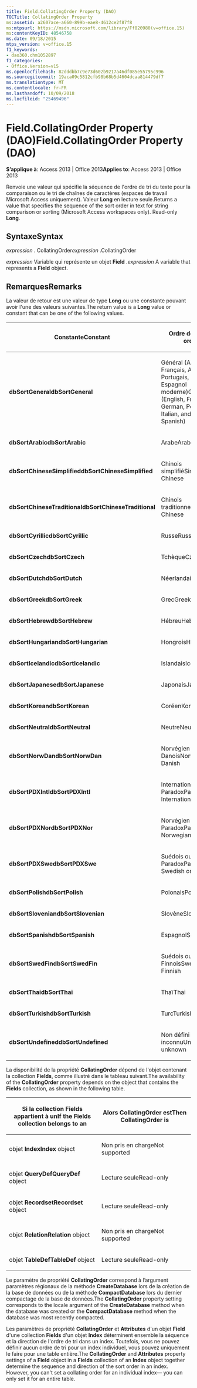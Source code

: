 ```yaml
---
title: Field.CollatingOrder Property (DAO)
TOCTitle: CollatingOrder Property
ms:assetid: a2607ace-a660-899b-eae8-4612ce2f87f8
ms:mtpsurl: https://msdn.microsoft.com/library/Ff820980(v=office.15)
ms:contentKeyID: 48546758
ms.date: 09/18/2015
mtps_version: v=office.15
f1_keywords:
- dao360.chm1052897
f1_categories:
- Office.Version=v15
ms.openlocfilehash: 82dddbb7c9e73d602b9217a46df085e55795c996
ms.sourcegitcommit: 19aca09c5812cfb98b68b5d4604dcaa814479df7
ms.translationtype: MT
ms.contentlocale: fr-FR
ms.lasthandoff: 10/09/2018
ms.locfileid: "25469496"
---
```

# <a name="fieldcollatingorder-property-dao"></a><span data-ttu-id="b64d4-102">Field.CollatingOrder Property (DAO)</span><span class="sxs-lookup"><span data-stu-id="b64d4-102">Field.CollatingOrder Property (DAO)</span></span>


<span data-ttu-id="b64d4-103">**S’applique à**: Access 2013 | Office 2013</span><span class="sxs-lookup"><span data-stu-id="b64d4-103">**Applies to**: Access 2013 | Office 2013</span></span>

<span data-ttu-id="b64d4-p101">Renvoie une valeur qui spécifie la séquence de l'ordre de tri du texte pour la comparaison ou le tri de chaînes de caractères (espaces de travail Microsoft Access uniquement). Valeur **Long** en lecture seule.</span><span class="sxs-lookup"><span data-stu-id="b64d4-p101">Returns a value that specifies the sequence of the sort order in text for string comparison or sorting (Microsoft Access workspaces only). Read-only **Long**.</span></span>

## <a name="syntax"></a><span data-ttu-id="b64d4-106">Syntaxe</span><span class="sxs-lookup"><span data-stu-id="b64d4-106">Syntax</span></span>

<span data-ttu-id="b64d4-107">*expression* . CollatingOrder</span><span class="sxs-lookup"><span data-stu-id="b64d4-107">*expression* .CollatingOrder</span></span>

<span data-ttu-id="b64d4-108">*expression* Variable qui représente un objet **Field** .</span><span class="sxs-lookup"><span data-stu-id="b64d4-108">*expression* A variable that represents a **Field** object.</span></span>

## <a name="remarks"></a><span data-ttu-id="b64d4-109">Remarques</span><span class="sxs-lookup"><span data-stu-id="b64d4-109">Remarks</span></span>

<span data-ttu-id="b64d4-110">La valeur de retour est une valeur de type **Long** ou une constante pouvant avoir l'une des valeurs suivantes.</span><span class="sxs-lookup"><span data-stu-id="b64d4-110">The return value is a **Long** value or constant that can be one of the following values.</span></span>

<table>
<colgroup>
<col style="width: 50%" />
<col style="width: 50%" />
</colgroup>
<thead>
<tr class="header">
<th><p><span data-ttu-id="b64d4-111">Constante</span><span class="sxs-lookup"><span data-stu-id="b64d4-111">Constant</span></span></p></th>
<th><p><span data-ttu-id="b64d4-112">Ordre de tri</span><span class="sxs-lookup"><span data-stu-id="b64d4-112">Sort order</span></span></p></th>
</tr>
</thead>
<tbody>
<tr class="odd">
<td><p><span data-ttu-id="b64d4-113"><strong>dbSortGeneral</strong></span><span class="sxs-lookup"><span data-stu-id="b64d4-113"><strong>dbSortGeneral</strong></span></span></p></td>
<td><p><span data-ttu-id="b64d4-114">Général (Anglais, Français, Allemand, Portugais, Italien et Espagnol moderne)</span><span class="sxs-lookup"><span data-stu-id="b64d4-114">General (English, French, German, Portuguese, Italian, and Modern Spanish)</span></span></p></td>
</tr>
<tr class="even">
<td><p><span data-ttu-id="b64d4-115"><strong>dbSortArabic</strong></span><span class="sxs-lookup"><span data-stu-id="b64d4-115"><strong>dbSortArabic</strong></span></span></p></td>
<td><p><span data-ttu-id="b64d4-116">Arabe</span><span class="sxs-lookup"><span data-stu-id="b64d4-116">Arabic</span></span></p></td>
</tr>
<tr class="odd">
<td><p><span data-ttu-id="b64d4-117"><strong>dbSortChineseSimplified</strong></span><span class="sxs-lookup"><span data-stu-id="b64d4-117"><strong>dbSortChineseSimplified</strong></span></span></p></td>
<td><p><span data-ttu-id="b64d4-118">Chinois simplifié</span><span class="sxs-lookup"><span data-stu-id="b64d4-118">Simplified Chinese</span></span></p></td>
</tr>
<tr class="even">
<td><p><span data-ttu-id="b64d4-119"><strong>dbSortChineseTraditional</strong></span><span class="sxs-lookup"><span data-stu-id="b64d4-119"><strong>dbSortChineseTraditional</strong></span></span></p></td>
<td><p><span data-ttu-id="b64d4-120">Chinois traditionnel</span><span class="sxs-lookup"><span data-stu-id="b64d4-120">Traditional Chinese</span></span></p></td>
</tr>
<tr class="odd">
<td><p><span data-ttu-id="b64d4-121"><strong>dbSortCyrillic</strong></span><span class="sxs-lookup"><span data-stu-id="b64d4-121"><strong>dbSortCyrillic</strong></span></span></p></td>
<td><p><span data-ttu-id="b64d4-122">Russe</span><span class="sxs-lookup"><span data-stu-id="b64d4-122">Russian</span></span></p></td>
</tr>
<tr class="even">
<td><p><span data-ttu-id="b64d4-123"><strong>dbSortCzech</strong></span><span class="sxs-lookup"><span data-stu-id="b64d4-123"><strong>dbSortCzech</strong></span></span></p></td>
<td><p><span data-ttu-id="b64d4-124">Tchèque</span><span class="sxs-lookup"><span data-stu-id="b64d4-124">Czech</span></span></p></td>
</tr>
<tr class="odd">
<td><p><span data-ttu-id="b64d4-125"><strong>dbSortDutch</strong></span><span class="sxs-lookup"><span data-stu-id="b64d4-125"><strong>dbSortDutch</strong></span></span></p></td>
<td><p><span data-ttu-id="b64d4-126">Néerlandais</span><span class="sxs-lookup"><span data-stu-id="b64d4-126">Dutch</span></span></p></td>
</tr>
<tr class="even">
<td><p><span data-ttu-id="b64d4-127"><strong>dbSortGreek</strong></span><span class="sxs-lookup"><span data-stu-id="b64d4-127"><strong>dbSortGreek</strong></span></span></p></td>
<td><p><span data-ttu-id="b64d4-128">Grec</span><span class="sxs-lookup"><span data-stu-id="b64d4-128">Greek</span></span></p></td>
</tr>
<tr class="odd">
<td><p><span data-ttu-id="b64d4-129"><strong>dbSortHebrew</strong></span><span class="sxs-lookup"><span data-stu-id="b64d4-129"><strong>dbSortHebrew</strong></span></span></p></td>
<td><p><span data-ttu-id="b64d4-130">Hébreu</span><span class="sxs-lookup"><span data-stu-id="b64d4-130">Hebrew</span></span></p></td>
</tr>
<tr class="even">
<td><p><span data-ttu-id="b64d4-131"><strong>dbSortHungarian</strong></span><span class="sxs-lookup"><span data-stu-id="b64d4-131"><strong>dbSortHungarian</strong></span></span></p></td>
<td><p><span data-ttu-id="b64d4-132">Hongrois</span><span class="sxs-lookup"><span data-stu-id="b64d4-132">Hungarian</span></span></p></td>
</tr>
<tr class="odd">
<td><p><span data-ttu-id="b64d4-133"><strong>dbSortIcelandic</strong></span><span class="sxs-lookup"><span data-stu-id="b64d4-133"><strong>dbSortIcelandic</strong></span></span></p></td>
<td><p><span data-ttu-id="b64d4-134">Islandais</span><span class="sxs-lookup"><span data-stu-id="b64d4-134">Icelandic</span></span></p></td>
</tr>
<tr class="even">
<td><p><span data-ttu-id="b64d4-135"><strong>dbSortJapanese</strong></span><span class="sxs-lookup"><span data-stu-id="b64d4-135"><strong>dbSortJapanese</strong></span></span></p></td>
<td><p><span data-ttu-id="b64d4-136">Japonais</span><span class="sxs-lookup"><span data-stu-id="b64d4-136">Japanese</span></span></p></td>
</tr>
<tr class="odd">
<td><p><span data-ttu-id="b64d4-137"><strong>dbSortKorean</strong></span><span class="sxs-lookup"><span data-stu-id="b64d4-137"><strong>dbSortKorean</strong></span></span></p></td>
<td><p><span data-ttu-id="b64d4-138">Coréen</span><span class="sxs-lookup"><span data-stu-id="b64d4-138">Korean</span></span></p></td>
</tr>
<tr class="even">
<td><p><span data-ttu-id="b64d4-139"><strong>dbSortNeutral</strong></span><span class="sxs-lookup"><span data-stu-id="b64d4-139"><strong>dbSortNeutral</strong></span></span></p></td>
<td><p><span data-ttu-id="b64d4-140">Neutre</span><span class="sxs-lookup"><span data-stu-id="b64d4-140">Neutral</span></span></p></td>
</tr>
<tr class="odd">
<td><p><span data-ttu-id="b64d4-141"><strong>dbSortNorwDan</strong></span><span class="sxs-lookup"><span data-stu-id="b64d4-141"><strong>dbSortNorwDan</strong></span></span></p></td>
<td><p><span data-ttu-id="b64d4-142">Norvégien ou Danois</span><span class="sxs-lookup"><span data-stu-id="b64d4-142">Norwegian or Danish</span></span></p></td>
</tr>
<tr class="even">
<td><p><span data-ttu-id="b64d4-143"><strong>dbSortPDXIntl</strong></span><span class="sxs-lookup"><span data-stu-id="b64d4-143"><strong>dbSortPDXIntl</strong></span></span></p></td>
<td><p><span data-ttu-id="b64d4-144">International Paradox</span><span class="sxs-lookup"><span data-stu-id="b64d4-144">Paradox International</span></span></p></td>
</tr>
<tr class="odd">
<td><p><span data-ttu-id="b64d4-145"><strong>dbSortPDXNor</strong></span><span class="sxs-lookup"><span data-stu-id="b64d4-145"><strong>dbSortPDXNor</strong></span></span></p></td>
<td><p><span data-ttu-id="b64d4-146">Norvégien ou Danois Paradox</span><span class="sxs-lookup"><span data-stu-id="b64d4-146">Paradox Norwegian or Danish</span></span></p></td>
</tr>
<tr class="even">
<td><p><span data-ttu-id="b64d4-147"><strong>dbSortPDXSwe</strong></span><span class="sxs-lookup"><span data-stu-id="b64d4-147"><strong>dbSortPDXSwe</strong></span></span></p></td>
<td><p><span data-ttu-id="b64d4-148">Suédois ou Finnois Paradox</span><span class="sxs-lookup"><span data-stu-id="b64d4-148">Paradox Swedish or Finnish</span></span></p></td>
</tr>
<tr class="odd">
<td><p><span data-ttu-id="b64d4-149"><strong>dbSortPolish</strong></span><span class="sxs-lookup"><span data-stu-id="b64d4-149"><strong>dbSortPolish</strong></span></span></p></td>
<td><p><span data-ttu-id="b64d4-150">Polonais</span><span class="sxs-lookup"><span data-stu-id="b64d4-150">Polish</span></span></p></td>
</tr>
<tr class="even">
<td><p><span data-ttu-id="b64d4-151"><strong>dbSortSlovenian</strong></span><span class="sxs-lookup"><span data-stu-id="b64d4-151"><strong>dbSortSlovenian</strong></span></span></p></td>
<td><p><span data-ttu-id="b64d4-152">Slovène</span><span class="sxs-lookup"><span data-stu-id="b64d4-152">Slovenian</span></span></p></td>
</tr>
<tr class="odd">
<td><p><span data-ttu-id="b64d4-153"><strong>dbSortSpanish</strong></span><span class="sxs-lookup"><span data-stu-id="b64d4-153"><strong>dbSortSpanish</strong></span></span></p></td>
<td><p><span data-ttu-id="b64d4-154">Espagnol</span><span class="sxs-lookup"><span data-stu-id="b64d4-154">Spanish</span></span></p></td>
</tr>
<tr class="even">
<td><p><span data-ttu-id="b64d4-155"><strong>dbSortSwedFin</strong></span><span class="sxs-lookup"><span data-stu-id="b64d4-155"><strong>dbSortSwedFin</strong></span></span></p></td>
<td><p><span data-ttu-id="b64d4-156">Suédois ou Finnois</span><span class="sxs-lookup"><span data-stu-id="b64d4-156">Swedish or Finnish</span></span></p></td>
</tr>
<tr class="odd">
<td><p><span data-ttu-id="b64d4-157"><strong>dbSortThai</strong></span><span class="sxs-lookup"><span data-stu-id="b64d4-157"><strong>dbSortThai</strong></span></span></p></td>
<td><p><span data-ttu-id="b64d4-158">Thaï</span><span class="sxs-lookup"><span data-stu-id="b64d4-158">Thai</span></span></p></td>
</tr>
<tr class="even">
<td><p><span data-ttu-id="b64d4-159"><strong>dbSortTurkish</strong></span><span class="sxs-lookup"><span data-stu-id="b64d4-159"><strong>dbSortTurkish</strong></span></span></p></td>
<td><p><span data-ttu-id="b64d4-160">Turc</span><span class="sxs-lookup"><span data-stu-id="b64d4-160">Turkish</span></span></p></td>
</tr>
<tr class="odd">
<td><p><span data-ttu-id="b64d4-161"><strong>dbSortUndefined</strong></span><span class="sxs-lookup"><span data-stu-id="b64d4-161"><strong>dbSortUndefined</strong></span></span></p></td>
<td><p><span data-ttu-id="b64d4-162">Non défini ou inconnu</span><span class="sxs-lookup"><span data-stu-id="b64d4-162">Undefined or unknown</span></span></p></td>
</tr>
</tbody>
</table>


<span data-ttu-id="b64d4-163">La disponibilité de la propriété **CollatingOrder** dépend de l'objet contenant la collection **Fields**, comme illustré dans le tableau suivant.</span><span class="sxs-lookup"><span data-stu-id="b64d4-163">The availability of the **CollatingOrder** property depends on the object that contains the **Fields** collection, as shown in the following table.</span></span>

<table>
<colgroup>
<col style="width: 50%" />
<col style="width: 50%" />
</colgroup>
<thead>
<tr class="header">
<th><p><span data-ttu-id="b64d4-164">Si la collection Fields appartient à un</span><span class="sxs-lookup"><span data-stu-id="b64d4-164">If the Fields collection belongs to an</span></span></p></th>
<th><p><span data-ttu-id="b64d4-165">Alors CollatingOrder est</span><span class="sxs-lookup"><span data-stu-id="b64d4-165">Then CollatingOrder is</span></span></p></th>
</tr>
</thead>
<tbody>
<tr class="odd">
<td><p><span data-ttu-id="b64d4-166">objet <strong>Index</strong></span><span class="sxs-lookup"><span data-stu-id="b64d4-166"><strong>Index</strong> object</span></span></p></td>
<td><p><span data-ttu-id="b64d4-167">Non pris en charge</span><span class="sxs-lookup"><span data-stu-id="b64d4-167">Not supported</span></span></p></td>
</tr>
<tr class="even">
<td><p><span data-ttu-id="b64d4-168">							objet <strong>QueryDef</strong></span><span class="sxs-lookup"><span data-stu-id="b64d4-168"><strong>QueryDef</strong> object</span></span></p></td>
<td><p><span data-ttu-id="b64d4-169">Lecture seule</span><span class="sxs-lookup"><span data-stu-id="b64d4-169">Read-only</span></span></p></td>
</tr>
<tr class="odd">
<td><p><span data-ttu-id="b64d4-170">							objet <strong>Recordset</strong></span><span class="sxs-lookup"><span data-stu-id="b64d4-170"><strong>Recordset</strong> object</span></span></p></td>
<td><p><span data-ttu-id="b64d4-171">Lecture seule</span><span class="sxs-lookup"><span data-stu-id="b64d4-171">Read-only</span></span></p></td>
</tr>
<tr class="even">
<td><p><span data-ttu-id="b64d4-172">							objet <strong>Relation</strong></span><span class="sxs-lookup"><span data-stu-id="b64d4-172"><strong>Relation</strong> object</span></span></p></td>
<td><p><span data-ttu-id="b64d4-173">Non pris en charge</span><span class="sxs-lookup"><span data-stu-id="b64d4-173">Not supported</span></span></p></td>
</tr>
<tr class="odd">
<td><p><span data-ttu-id="b64d4-174">objet <strong>TableDef</strong></span><span class="sxs-lookup"><span data-stu-id="b64d4-174"><strong>TableDef</strong> object</span></span></p></td>
<td><p><span data-ttu-id="b64d4-175">Lecture seule</span><span class="sxs-lookup"><span data-stu-id="b64d4-175">Read-only</span></span></p></td>
</tr>
</tbody>
</table>


<span data-ttu-id="b64d4-176">Le paramètre de propriété **CollatingOrder** correspond à l’argument paramètres régionaux de la méthode **CreateDatabase** lors de la création de la base de données ou de la méthode **CompactDatabase** lors du dernier compactage de la base de données.</span><span class="sxs-lookup"><span data-stu-id="b64d4-176">The **CollatingOrder** property setting corresponds to the locale argument of the **CreateDatabase** method when the database was created or the **CompactDatabase** method when the database was most recently compacted.</span></span>

<span data-ttu-id="b64d4-p102">Les paramètres de propriété **CollatingOrder** et **Attributes** d'un objet **Field** d'une collection **Fields** d'un objet **Index** déterminent ensemble la séquence et la direction de l'ordre de tri dans un index. Toutefois, vous ne pouvez définir aucun ordre de tri pour un index individuel, vous pouvez uniquement le faire pour une table entière.</span><span class="sxs-lookup"><span data-stu-id="b64d4-p102">The **CollatingOrder** and **Attributes** property settings of a **Field** object in a **Fields** collection of an **Index** object together determine the sequence and direction of the sort order in an index. However, you can't set a collating order for an individual index— you can only set it for an entire table.</span></span>

